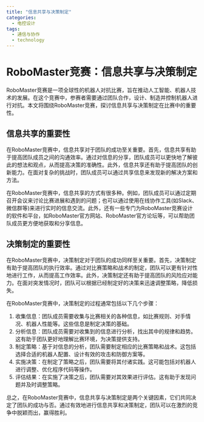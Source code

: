 ```yaml
---  
title: "信息共享与决策制定"  
categories:  
  - 电控设计  
tags: 
  - 通信与协作 
  - technology  
---  
```


# RoboMaster竞赛：信息共享与决策制定

RoboMaster竞赛是一项全球性的机器人对抗比赛，旨在推动人工智能、机器人技术的发展。在这个竞赛中，参赛者需要通过团队合作，设计、制造并控制机器人进行对抗。本文将围绕RoboMaster竞赛，探讨信息共享与决策制定在比赛中的重要性。

## 信息共享的重要性

在RoboMaster竞赛中，信息共享对于团队的成功至关重要。首先，信息共享有助于提高团队成员之间的沟通效率。通过对信息的分享，团队成员可以更快地了解彼此的想法和观点，从而提高决策的准确性。此外，信息共享还有助于提高团队的创新能力。在面对复杂的挑战时，团队成员可以通过共享信息来发现新的解决方案和方法。

在RoboMaster竞赛中，信息共享的方式有很多种。例如，团队成员可以通过定期召开会议来讨论比赛进展和遇到的问题；也可以通过使用在线协作工具(如Slack、微信群等)来进行实时的信息交流。此外，还有一些专门为RoboMaster竞赛设计的软件和平台，如RoboMaster官方网站、RoboMaster官方论坛等，可以帮助团队成员更方便地获取和分享信息。

## 决策制定的重要性

在RoboMaster竞赛中，决策制定对于团队的成功同样至关重要。首先，决策制定有助于提高团队的执行效率。通过对比赛策略和战术的制定，团队可以更有针对性地进行工作，从而提高工作效率。此外，决策制定还有助于提高团队的风险应对能力。在面对突发情况时，团队可以根据已经制定好的决策来迅速调整策略，降低损失。

在RoboMaster竞赛中，决策制定的过程通常包括以下几个步骤：

1. 收集信息：团队成员需要收集与比赛相关的各种信息，如比赛规则、对手情况、机器人性能等。这些信息是制定决策的基础。
2. 分析信息：团队成员需要对收集到的信息进行分析，找出其中的规律和趋势。这有助于团队更好地理解比赛环境，为决策提供支持。
3. 制定策略：基于对信息的分析，团队需要制定相应的比赛策略和战术。这包括选择合适的机器人配置、设计有效的攻击和防御方案等。
4. 实施决策：在制定了策略之后，团队需要将其付诸实践。这可能包括对机器人进行调整、优化程序代码等操作。
5. 评估结果：在实施了决策之后，团队需要对其效果进行评估。这有助于发现问题并及时调整策略。

总之，在RoboMaster竞赛中，信息共享与决策制定是两个关键因素，它们共同决定了团队的成功与否。通过有效地进行信息共享和决策制定，团队可以在激烈的竞争中脱颖而出，赢得胜利。 
